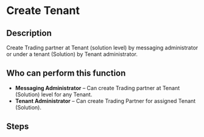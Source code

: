 # Create Tenant
## Description
Create Trading partner at Tenant (solution level) by messaging administrator or under a tenant (Solution) by Tenant administrator.
## Who can perform this function
* **Messaging Administrator** – Can create Trading partner at Tenant (Solution) level for any Tenant.
* **Tenant Administrator** – Can create Trading Partner for assigned Tenant (Solution).

## Steps
